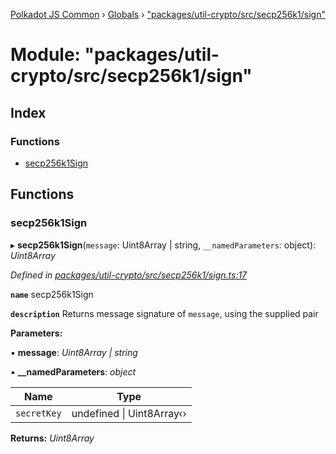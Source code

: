 [Polkadot JS Common](../README.md) › [Globals](../globals.md) › ["packages/util-crypto/src/secp256k1/sign"](_packages_util_crypto_src_secp256k1_sign_.md)

# Module: "packages/util-crypto/src/secp256k1/sign"

## Index

### Functions

* [secp256k1Sign](_packages_util_crypto_src_secp256k1_sign_.md#secp256k1sign)

## Functions

###  secp256k1Sign

▸ **secp256k1Sign**(`message`: Uint8Array | string, `__namedParameters`: object): *Uint8Array*

*Defined in [packages/util-crypto/src/secp256k1/sign.ts:17](https://github.com/polkadot-js/common/blob/9d145e72/packages/util-crypto/src/secp256k1/sign.ts#L17)*

**`name`** secp256k1Sign

**`description`** Returns message signature of `message`, using the supplied pair

**Parameters:**

▪ **message**: *Uint8Array | string*

▪ **__namedParameters**: *object*

Name | Type |
------ | ------ |
`secretKey` | undefined &#124; Uint8Array‹› |

**Returns:** *Uint8Array*
